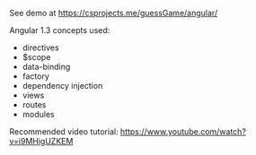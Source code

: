 See demo at https://csprojects.me/guessGame/angular/

Angular 1.3 concepts used: 
- directives
- $scope
- data-binding
- factory
- dependency injection
- views
- routes
- modules

Recommended video tutorial: 
https://www.youtube.com/watch?v=i9MHigUZKEM

